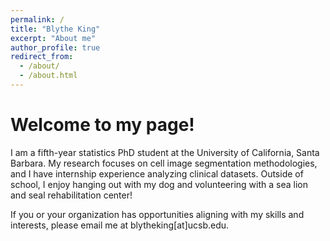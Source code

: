 ```yaml
---
permalink: /
title: "Blythe King"
excerpt: "About me"
author_profile: true
redirect_from: 
  - /about/
  - /about.html
---
```


Welcome to my page!
======
I am a fifth-year statistics PhD student at the University of California, Santa Barbara. My research focuses on cell image segmentation methodologies, and I have internship experience analyzing clinical datasets. Outside of school, I enjoy hanging out with my dog and volunteering with a sea lion and seal rehabilitation center!

If you or your organization has opportunities aligning with my skills and interests, please email me at blytheking[at]ucsb.edu.
